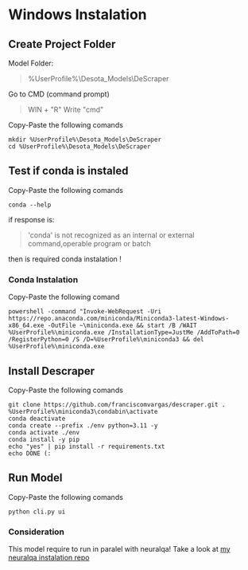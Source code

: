 # Windows Instalation
## Create Project Folder 
Model Folder:
> %UserProfile%\Desota_Models\DeScraper

Go to CMD (command prompt)
> WIN + "R" 
> Write "cmd" 

Copy-Paste the following comands 
```
mkdir %UserProfile%\Desota_Models\DeScraper
cd %UserProfile%\Desota_Models\DeScraper
```

## Test if conda is instaled

Copy-Paste the following comands 
```
conda --help
```
if response is:
> 'conda' is not recognized as an internal or external command,operable program or batch 

then is required conda instalation !

### Conda Instalation
Copy-Paste the following comand
```
powershell -command "Invoke-WebRequest -Uri https://repo.anaconda.com/miniconda/Miniconda3-latest-Windows-x86_64.exe -OutFile ~\miniconda.exe && start /B /WAIT %UserProfile%\miniconda.exe /InstallationType=JustMe /AddToPath=0 /RegisterPython=0 /S /D=%UserProfile%\miniconda3 && del %UserProfile%\miniconda.exe 
```


## Install Descraper
Copy-Paste the following comands 
```
git clone https://github.com/franciscomvargas/descraper.git .
%UserProfile%\miniconda3\condabin\activate 
conda deactivate 
conda create --prefix ./env python=3.11 -y
conda activate ./env 
conda install -y pip
echo "yes" | pip install -r requirements.txt
echo DONE (:

```

## Run Model
Copy-Paste the following comands 
```
python cli.py ui
```
### Consideration
This model require to run in paralel with neuralqa! Take a look at [my neuralqa instalation repo](https://github.com/franciscomvargas/neuralqa)
